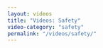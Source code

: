 ```yaml
---
layout: videos
title: "Videos: Safety"
video-category: "safety"
permalink: "/videos/safety/"
---
```

